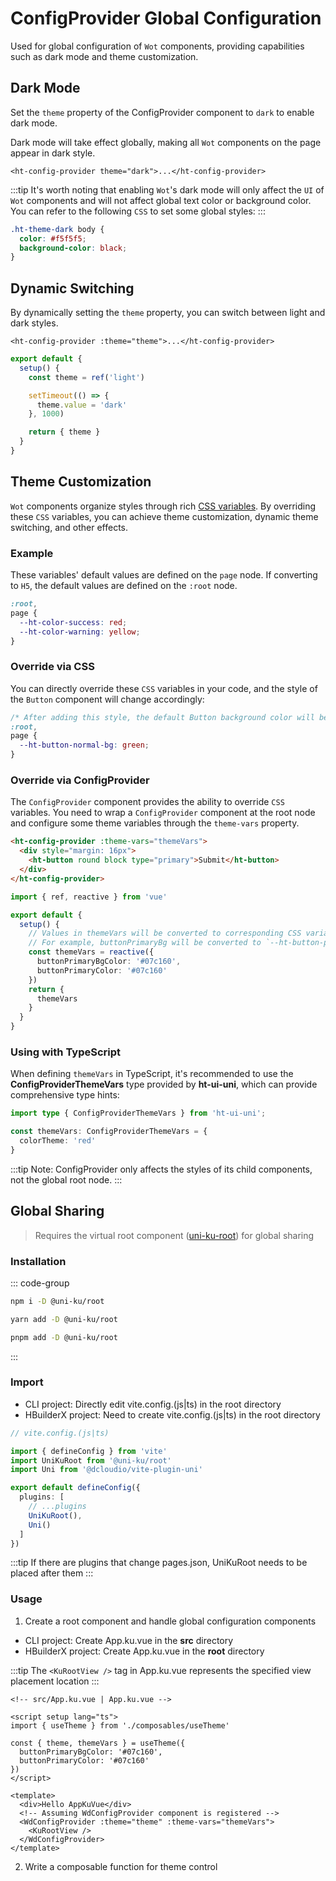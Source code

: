 # ConfigProvider Global Configuration

Used for global configuration of `Wot` components, providing capabilities such as dark mode and theme customization.

## Dark Mode

Set the `theme` property of the ConfigProvider component to `dark` to enable dark mode.

Dark mode will take effect globally, making all `Wot` components on the page appear in dark style.

```vue
<ht-config-provider theme="dark">...</ht-config-provider>
```

:::tip
It's worth noting that enabling `Wot`'s dark mode will only affect the `UI` of `Wot` components and will not affect global text color or background color. You can refer to the following `CSS` to set some global styles:
:::

```css
.ht-theme-dark body {
  color: #f5f5f5;
  background-color: black;
}
```

## Dynamic Switching

By dynamically setting the `theme` property, you can switch between light and dark styles.

```vue
<ht-config-provider :theme="theme">...</ht-config-provider>
```

```ts
export default {
  setup() {
    const theme = ref('light')

    setTimeout(() => {
      theme.value = 'dark'
    }, 1000)

    return { theme }
  }
}
```

## Theme Customization

`Wot` components organize styles through rich [CSS variables](https://developer.mozilla.org/en-US/docs/Web/CSS/Using_CSS_custom_properties). By overriding these `CSS` variables, you can achieve theme customization, dynamic theme switching, and other effects.

### Example

These variables' default values are defined on the `page` node. If converting to `H5`, the default values are defined on the `:root` node.

```css
:root,
page {
  --ht-color-success: red;
  --ht-color-warning: yellow;
}
```

### Override via CSS

You can directly override these `CSS` variables in your code, and the style of the `Button` component will change accordingly:

```css
/* After adding this style, the default Button background color will become green */
:root,
page {
  --ht-button-normal-bg: green;
}
```

### Override via ConfigProvider

The `ConfigProvider` component provides the ability to override `CSS` variables. You need to wrap a `ConfigProvider` component at the root node and configure some theme variables through the `theme-vars` property.

```html
<ht-config-provider :theme-vars="themeVars">
  <div style="margin: 16px">
    <ht-button round block type="primary">Submit</ht-button>
  </div>
</ht-config-provider>
```

```ts
import { ref, reactive } from 'vue'

export default {
  setup() {
    // Values in themeVars will be converted to corresponding CSS variables
    // For example, buttonPrimaryBg will be converted to `--ht-button-primary-bg-color`
    const themeVars = reactive({
      buttonPrimaryBgColor: '#07c160',
      buttonPrimaryColor: '#07c160'
    })
    return {
      themeVars
    }
  }
}
```

### Using with TypeScript
When defining `themeVars` in TypeScript, it's recommended to use the __ConfigProviderThemeVars__ type provided by __ht-ui-uni__, which can provide comprehensive type hints:

```ts
import type { ConfigProviderThemeVars } from 'ht-ui-uni';

const themeVars: ConfigProviderThemeVars = {
  colorTheme: 'red'
}
```

:::tip
Note: ConfigProvider only affects the styles of its child components, not the global root node.
:::

## Global Sharing

> Requires the virtual root component ([uni-ku-root](https://github.com/uni-ku/root)) for global sharing

### Installation

::: code-group
```bash [npm]
npm i -D @uni-ku/root
```

```bash [yarn]
yarn add -D @uni-ku/root
```

```bash [pnpm]
pnpm add -D @uni-ku/root
```
:::

### Import

- CLI project: Directly edit vite.config.(js|ts) in the root directory
- HBuilderX project: Need to create vite.config.(js|ts) in the root directory

```ts
// vite.config.(js|ts)

import { defineConfig } from 'vite'
import UniKuRoot from '@uni-ku/root'
import Uni from '@dcloudio/vite-plugin-uni'

export default defineConfig({
  plugins: [
    // ...plugins
    UniKuRoot(),
    Uni()
  ]
})
```

:::tip
If there are plugins that change pages.json, UniKuRoot needs to be placed after them
:::

### Usage

1. Create a root component and handle global configuration components

- CLI project: Create App.ku.vue in the **src** directory
- HBuilderX project: Create App.ku.vue in the **root** directory

:::tip
The `<KuRootView />` tag in App.ku.vue represents the specified view placement location
:::

```vue
<!-- src/App.ku.vue | App.ku.vue -->

<script setup lang="ts">
import { useTheme } from './composables/useTheme'

const { theme, themeVars } = useTheme({
  buttonPrimaryBgColor: '#07c160',
  buttonPrimaryColor: '#07c160'
})
</script>

<template>
  <div>Hello AppKuVue</div>
  <!-- Assuming WdConfigProvider component is registered -->
  <WdConfigProvider :theme="theme" :theme-vars="themeVars">
    <KuRootView />
  </WdConfigProvider>
</template>
```

2. Write a composable function for theme control
